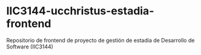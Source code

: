# IIC3144-ucchristus-estadia-frontend
Repositorio de frontend de proyecto de gestión de estadía de Desarrollo de Software (IIC3144)
